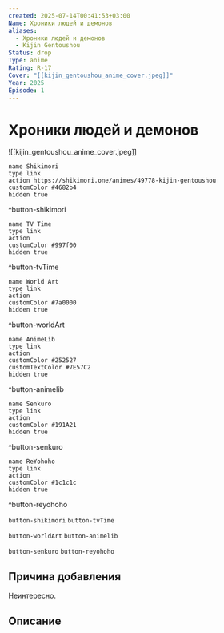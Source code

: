 ```yaml
---
created: 2025-07-14T00:41:53+03:00
Name: Хроники людей и демонов
aliases:
  - Хроники людей и демонов
  - Kijin Gentoushou
Status: drop
Type: anime
Rating: R-17
Cover: "[[kijin_gentoushou_anime_cover.jpeg]]"
Year: 2025
Episode: 1
---
```


# Хроники людей и демонов

![[kijin_gentoushou_anime_cover.jpeg]]


```button
name Shikimori
type link
action https://shikimori.one/animes/49778-kijin-gentoushou
customColor #4682b4
hidden true
```
^button-shikimori

```button
name TV Time
type link
action 
customColor #997f00
hidden true
```
^button-tvTime

```button
name World Art
type link
action 
customColor #7a0000
hidden true
```
^button-worldArt

```button
name AnimeLib
type link
action 
customColor #252527
customTextColor #7E57C2
hidden true
```
^button-animelib

```button
name Senkuro
type link
action 
customColor #191A21
hidden true
```
^button-senkuro

```button
name ReYohoho
type link
action 
customColor #1c1c1c
hidden true
```
^button-reyohoho



`button-shikimori` `button-tvTime`

`button-worldArt` `button-animelib`

`button-senkuro` `button-reyohoho`



## Причина добавления

Неинтересно.


## Описание



